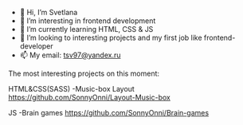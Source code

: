 - 👋 Hi, I’m Svetlana
- 👀 I’m interesting in frontend development
- 🌱 I’m currently learning HTML, CSS & JS
- 💞️ I’m looking to interesting projects and my first job like frontend-developer
- 📫 My email: tsv97@yandex.ru

The most interesting projects on this moment:

HTML&CSS(SASS) 
-Music-box Layout
https://github.com/SonnyOnni/Layout-Music-box

JS
-Brain games
https://github.com/SonnyOnni/Brain-games

<!---
SonnyOnni/SonnyOnni is a ✨ special ✨ repository because its `README.md` (this file) appears on your GitHub profile.
You can click the Preview link to take a look at your changes.
--->
